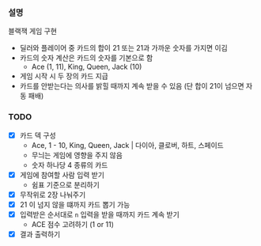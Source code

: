 ### 설명
블랙잭 게임 구현
- 딜러와 플레이어 중 카드의 합이 21 또는 21과 가까운 숫자를 가지면 이김
- 카드의 숫자 계산은 카드의 숫자를 기본으로 함
  - Ace (1, 11), King, Queen, Jack (10)
- 게임 시작 시 두 장의 카드 지급
- 카드를 안받는다는 의사를 밝힐 때까지 계속 받을 수 있음 (단 합이 21이 넘으면 자동 패배)

### TODO
- [X] 카드 덱 구성
  - Ace, 1 - 10, King, Queen, Jack | 다이아, 클로버, 하트, 스페이드
  - 무늬는 게임에 영향을 주지 않음
  - 숫자 하나당 4 종류의 카드
- [X] 게임에 참여할 사람 입력 받기
  - 쉼표 기준으로 분리하기
- [X] 무작위로 2장 나눠주기
- [X] 21 이 넘지 않을 떄까지 카드 뽑기 가능
- [X] 입력받은 순서대로 `n` 입력을 받을 때까지 카드 계속 받기
  - ACE 점수 고려하기 (1 or 11)
- [X] 결과 출력하기
